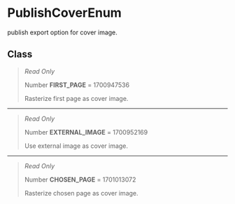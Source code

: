 # PublishCoverEnum
publish export option for cover image.

## Class
> *Read Only* 
> 
> Number **FIRST_PAGE** = 1700947536
> 
> Rasterize first page as cover image.
*** 
> *Read Only* 
> 
> Number **EXTERNAL_IMAGE** = 1700952169
> 
> Use external image as cover image.
*** 
> *Read Only* 
> 
> Number **CHOSEN_PAGE** = 1701013072
> 
> Rasterize chosen page as cover image.


